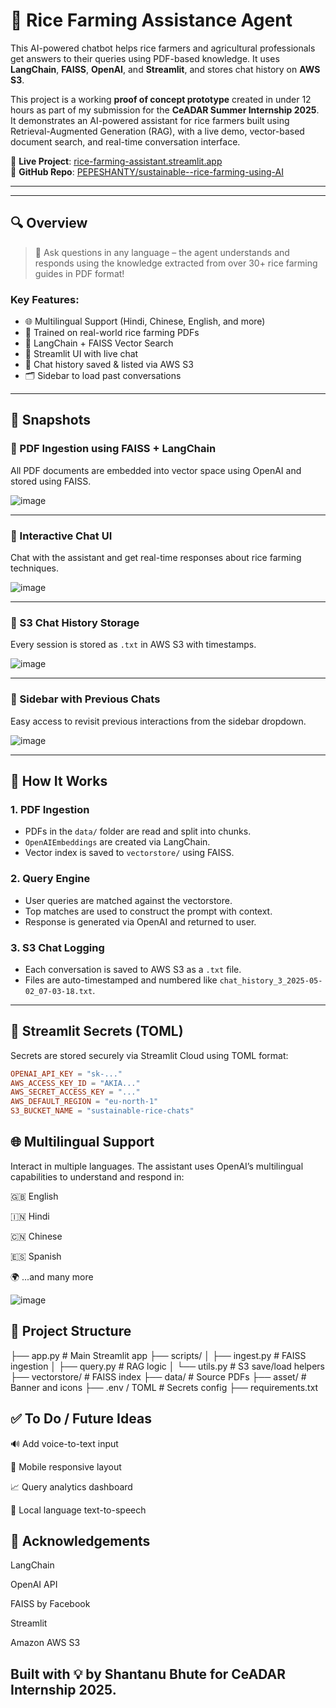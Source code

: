 # 🌾 Rice Farming Assistance Agent

This AI-powered chatbot helps rice farmers and agricultural professionals get answers to their queries using PDF-based knowledge. It uses **LangChain**, **FAISS**, **OpenAI**, and **Streamlit**, and stores chat history on **AWS S3**.

This project is a working **proof of concept prototype** created in under 12 hours as part of my submission for the **CeADAR Summer Internship 2025**. It demonstrates an AI-powered assistant for rice farmers built using Retrieval-Augmented Generation (RAG), with a live demo, vector-based document search, and real-time conversation interface.

🔗 **Live Project**: [rice-farming-assistant.streamlit.app](https://rice-farming-assistant.streamlit.app)  
📂 **GitHub Repo**: [PEPESHANTY/sustainable--rice-farming-using-AI](https://github.com/PEPESHANTY/sustainable--rice-farming-using-AI)

---
---

## 🔍 Overview

> 💬 Ask questions in any language – the agent understands and responds using the knowledge extracted from over 30+ rice farming guides in PDF format!

### Key Features:
- 🌐 Multilingual Support (Hindi, Chinese, English, and more)
- 📄 Trained on real-world rice farming PDFs
- 🧠 LangChain + FAISS Vector Search
- 💬 Streamlit UI with live chat
- 💾 Chat history saved & listed via AWS S3
- 🗂️ Sidebar to load past conversations

---

## 📸 Snapshots

### 🔹 PDF Ingestion using FAISS + LangChain

All PDF documents are embedded into vector space using OpenAI and stored using FAISS.


![image](https://github.com/user-attachments/assets/02a40181-16f6-4fb2-831c-9172d8421162)

---

### 🔹 Interactive Chat UI

Chat with the assistant and get real-time responses about rice farming techniques.


![image](https://github.com/user-attachments/assets/6d4227ec-66d9-4e78-94bf-6d35c6658a9f)

---

### 🔹 S3 Chat History Storage

Every session is stored as `.txt` in AWS S3 with timestamps.


![image](https://github.com/user-attachments/assets/046f2780-c3ac-42a3-b159-111b2d46e289)

---

### 🔹 Sidebar with Previous Chats

Easy access to revisit previous interactions from the sidebar dropdown.

![image](https://github.com/user-attachments/assets/758a3f8b-797e-45b2-9b0b-3d4ec07af1f1)

---

## 🧠 How It Works

### 1. PDF Ingestion
- PDFs in the `data/` folder are read and split into chunks.
- `OpenAIEmbeddings` are created via LangChain.
- Vector index is saved to `vectorstore/` using FAISS.

### 2. Query Engine
- User queries are matched against the vectorstore.
- Top matches are used to construct the prompt with context.
- Response is generated via OpenAI and returned to user.

### 3. S3 Chat Logging
- Each conversation is saved to AWS S3 as a `.txt` file.
- Files are auto-timestamped and numbered like `chat_history_3_2025-05-02_07-03-18.txt`.

---

## 🔐 Streamlit Secrets (TOML)

Secrets are stored securely via Streamlit Cloud using TOML format:

```toml
OPENAI_API_KEY = "sk-..."
AWS_ACCESS_KEY_ID = "AKIA..."
AWS_SECRET_ACCESS_KEY = "..."
AWS_DEFAULT_REGION = "eu-north-1"
S3_BUCKET_NAME = "sustainable-rice-chats"
```
## 🌐 Multilingual Support
Interact in multiple languages. The assistant uses OpenAI’s multilingual capabilities to understand and respond in:

🇬🇧 English

🇮🇳 Hindi

🇨🇳 Chinese

🇪🇸 Spanish

🌍 ...and many more

![image](https://github.com/user-attachments/assets/e50413dd-4185-4eff-b74f-f33fd9010427)


## 📁 Project Structure

├── app.py                  # Main Streamlit app
├── scripts/
│   ├── ingest.py           # FAISS ingestion
│   ├── query.py            # RAG logic
│   └── utils.py            # S3 save/load helpers
├── vectorstore/            # FAISS index
├── data/                   # Source PDFs
├── asset/                  # Banner and icons
├── .env / TOML             # Secrets config
├── requirements.txt


## ✅ To Do / Future Ideas
🔊 Add voice-to-text input

📱 Mobile responsive layout

📈 Query analytics dashboard

📢 Local language text-to-speech

## 🙌 Acknowledgements
LangChain

OpenAI API

FAISS by Facebook

Streamlit

Amazon AWS S3

## Built with 💡 by Shantanu Bhute for CeADAR Internship 2025.

